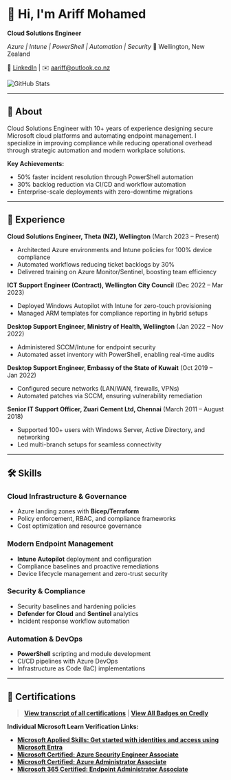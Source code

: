 # 👋 Hi, I'm Ariff Mohamed
**Cloud Solutions Engineer**
  
*Azure | Intune | PowerShell | Automation | Security*
📍 Wellington, New Zealand
  
🔗 [LinkedIn](https://www.linkedin.com/in/ariff-mohamed/) | ✉️ [aariff@outlook.co.nz](mailto:aariff@outlook.co.nz)

![GitHub Stats](https://github-readme-stats.vercel.app/api?username=a-ariff&show_icons=true&theme=default)

---

## 📖 About
Cloud Solutions Engineer with 10+ years of experience designing secure Microsoft cloud platforms and automating endpoint management. I specialize in improving compliance while reducing operational overhead through strategic automation and modern workplace solutions.

**Key Achievements:**
- 50% faster incident resolution through PowerShell automation
- 30% backlog reduction via CI/CD and workflow automation
- Enterprise-scale deployments with zero-downtime migrations

---

## 💼 Experience

**Cloud Solutions Engineer, Theta (NZ), Wellington** (March 2023 – Present)
- Architected Azure environments and Intune policies for 100% device compliance
- Automated workflows reducing ticket backlogs by 30%
- Delivered training on Azure Monitor/Sentinel, boosting team efficiency

**ICT Support Engineer (Contract), Wellington City Council** (Dec 2022 – Mar 2023)
- Deployed Windows Autopilot with Intune for zero-touch provisioning
- Managed ARM templates for compliance reporting in hybrid setups

**Desktop Support Engineer, Ministry of Health, Wellington** (Jan 2022 – Nov 2022)
- Administered SCCM/Intune for endpoint security
- Automated asset inventory with PowerShell, enabling real-time audits

**Desktop Support Engineer, Embassy of the State of Kuwait** (Oct 2019 – Jan 2022)
- Configured secure networks (LAN/WAN, firewalls, VPNs)
- Automated patches via SCCM, ensuring vulnerability remediation

**Senior IT Support Officer, Zuari Cement Ltd, Chennai** (March 2011 – August 2018)
- Supported 100+ users with Windows Server, Active Directory, and networking
- Led multi-branch setups for seamless connectivity

---

## 🛠️ Skills

### Cloud Infrastructure & Governance
- Azure landing zones with **Bicep/Terraform**
- Policy enforcement, RBAC, and compliance frameworks
- Cost optimization and resource governance

### Modern Endpoint Management
- **Intune Autopilot** deployment and configuration
- Compliance baselines and proactive remediations
- Device lifecycle management and zero-trust security

### Security & Compliance
- Security baselines and hardening policies
- **Defender for Cloud** and **Sentinel** analytics
- Incident response workflow automation

### Automation & DevOps
- **PowerShell** scripting and module development
- CI/CD pipelines with Azure DevOps
- Infrastructure as Code (IaC) implementations

---

## 🏅 Certifications
> **[View transcript of all certifications](https://learn.microsoft.com/en-us/users/ariff-mohamed/transcript/73n4ki5ojwly24p?source=docs)** | **[View All Badges on Credly](https://www.credly.com/users/ariff-mohamed/badges)**

**Individual Microsoft Learn Verification Links:**
- **[Microsoft Applied Skills: Get started with identities and access using Microsoft Entra](https://learn.microsoft.com/api/credentials/share/en-us/Ariff-Mohamed/7CA3C54A4DAAF6D?sharingId=DD420D2859BF1A3C)**
- **[Microsoft Certified: Azure Security Engineer Associate](https://learn.microsoft.com/api/credentials/share/en-us/Ariff-Mohamed/1DE42D8D3E20360F?sharingId=DD420D2859BF1A3C)**
- **[Microsoft Certified: Azure Administrator Associate](https://learn.microsoft.com/api/credentials/share/en-us/Ariff-Mohamed/27EA011B0DB995A?sharingId=DD420D2859BF1A3C)**
- **[Microsoft 365 Certified: Endpoint Administrator Associate](https://learn.microsoft.com/api/credentials/share/en-us/Ariff-Mohamed/5E7B5535D853075?sharingId=DD420D2859BF1A3C)**
